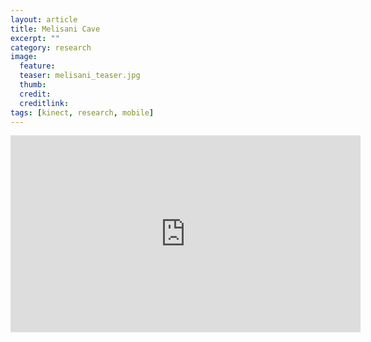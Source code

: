 ```yaml
---
layout: article
title: Melisani Cave
excerpt: ""
category: research
image: 
  feature: 
  teaser: melisani_teaser.jpg
  thumb: 
  credit: 
  creditlink: 
tags: [kinect, research, mobile]
---
```


<iframe width="560" height="315" src="https://www.youtube.com/embed/SD-fMN573cg" frameborder="0" allowfullscreen></iframe>
